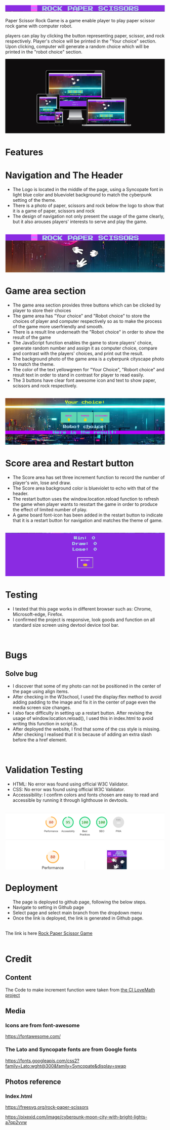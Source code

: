 <img src="assets/documentation/logo-photo.png" alt="logo">
<br>
<br>
Paper Scissor Rock Game is a game enable player to play paper scissor rock game with computer robot.

players can play by clicking the button representing paper, scissor, and rock respectively. Player's choice will be printed in the "Your choice" section. Upon clicking, computer will generate a random choice which will be printed in the "robot choice" section.

<img src="assets/documentation/responsiveness.png" alt="responsiveness">
<h1>Features</h1>

<h1>Navigation and The Header</h1>

<ul>
<li>The Logo is located in the middle of the page, using a Syncopate font in light blue color and blueviolet background to match the cyberpunk setting of the theme.</li>

<li>There is a photo of paper, scissors and rock below the logo to show that it is a game of paper, scissors and rock</li>

<li>The design of navigation not only present the usage of the game clearly, but it also arouses players' interests to serve and play the game.</li>
</ul>
<br>
<img src="assets/documentation/navigation-and-header.png" alt="header">
<br>
<h1>Game area section</h1>

<ul>
<li>The game area section provides three buttons which can be clicked by player to store their choices</li>
<li>The game area has "Your choice" and "Robot choice" to store the choices of player and computer respectively so as to make the process of the game more userfriendly and smooth.</li>
<li>There is a result line underneath the "Robot choice" in order to show the result of the game</li>
<li>The JavaScript function enables the game to store players' choice, generate random number and assign it as computer choice, compare and contrast with the players' choices, and print out the result.</li>
<li>The background photo of the game area is a cyberpunk cityscape photo to match the theme.</li>
<li>The color of the text yellowgreen for "Your Choice", "Robort choice" and result text in order to stand in contrast for player to read easily.</li>
<li>The 3 buttons have clear font awesome icon and text to show paper, scissors and rock respectively.</li>
</ul>
<br>
<img src="assets/documentation/Game-area.png" alt="game-area"> 

<h1>Score area and Restart button</h1>

<ul>
<li>The Score area has set three increment function to record the number of player's win, lose and draw.</li>

<li>The Score area background color is blueviolet to echo with that of the header.</li>

<li>The restart button uses the window.location.reload function to refresh the game when player wants to resstart the game in order to produce the effect of limited number of play.</li>
<li>A game board font-icon has been added in the restart button to indicate that it is a restart button for navigation and matches the theme of game.</li>
</ul>
<br>
<img src="assets/documentation/score-area.png" alt="score area">
<br>

<h1>Testing</h1>

<ul>
<li>I tested that this page works in different browser such as: Chrome, Microsoft-edge, Firefox.</li>
<li>I confirmed the project is responsive, look goods and function on all standard size screen using devtool device tool bar.</li>
</ul>
<br>
<h1>Bugs</h1>
<h2>Solve bug</h2>
<ul>

<li>I discover that some of my photo can not be positioned in the center of the page using align items.</li>
<li>After checking in the W3school, I used the display:flex method to avoid adding padding to the image and fix it in the center of page even the media screen size changes.</li>
<li>I also face difficulty in setting up a restart button. After revising the usage of window.location.reload(), I used this in index.html to avoid writing this function in script.js.</li>
<li>After deployed the website, I find that some of the css style is missing. After checking I realised that it is because of adding an extra slash before the a href element.</li>

</ul>

<br>
<h1>Validation Testing</h1>
<ul>
<li>HTML: No error was found using official W3C Validator.
</li>
<li>CSS: No error was found using official W3C Validator.
</li>
<li>Accesssibility: I confirm colors and fonts chosen are easy to read and accessible by running it through lighthouse in devtools. </li>
</ul>
<br>
<img src="assets/documentation/lighthouse.png" alt="lighthouse accessibility check">
<br>
<h1>Deployment</h1>

<ul>
The page is deployed to github page, following the below steps.
<li>Navigate to setting in Github page</li>
<li>Select page and select main branch from the dropdown menu</li>
<li>Once the link is deployed, the link is generated in Github page.</li>

</ul>
<br>
The link is here <a href="https://holaw77.github.io/CI-Portfolio-Project-2-Final-version/">Rock Paper Scissor Game</a>
<br>
<br>
<h1>Credit</h1>

<h2>Content</h2>

The Code to make increment function were taken from <a href = "https://github.com/Code-Institute-Solutions/love-maths-2.0-sourcecode/tree/master/05-tidying-up/01-a-few-last-things">the CI LoveMath project</a> 

<h2>Media</h2>

<h3>Icons are from font-awesome</h3> 
<a href="https://fontawesome.com/">https://fontawesome.com/</a>

<h3>The Lato and Syncopate fonts are from Google fonts</h3>
<a href ="https://fonts.googleapis.com/css2?family=Lato:wght@300&family=Syncopate&display=swap">https://fonts.googleapis.com/css2?family=Lato:wght@300&family=Syncopate&display=swap</a>

<h2>Photos reference</h2>

<h3>Index.html</h3>

<a href="https://freesvg.org/rock-paper-scissors">https://freesvg.org/rock-paper-scissors</a>

https://pixexid.com/image/cyberpunk-moon-city-with-bright-lights-a7qp2vvw